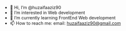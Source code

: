 - 👋 Hi, I’m @huzaifaaziz90
- 👀 I’m interested in Web development
- 🌱 I’m currently learning FrontEnd Web development
- 📫 How to reach me: email: huzaifaaziz90@gmail.com

<!---
huzaifaaziz90/huzaifaaziz90 is a ✨ special ✨ repository because its `README.md` (this file) appears on your GitHub profile.
You can click the Preview link to take a look at your changes.
--->
